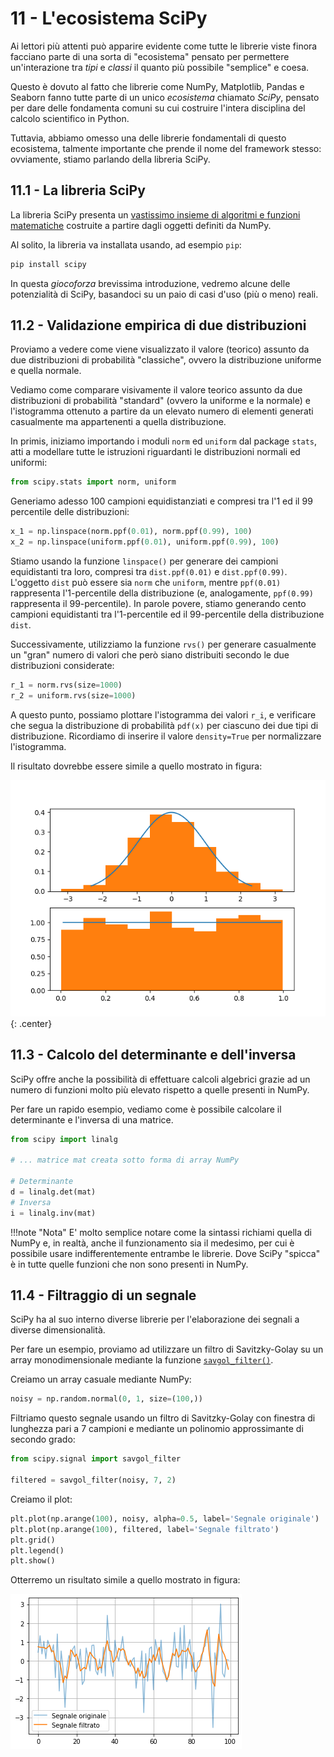 # 11 - L'ecosistema SciPy

Ai lettori più attenti può apparire evidente come tutte le librerie viste finora facciano parte di una sorta di "ecosistema" pensato per permettere un'interazione tra *tipi* e *classi* il quanto più possibile "semplice" e coesa.

Questo è dovuto al fatto che librerie come NumPy, Matplotlib, Pandas e Seaborn fanno tutte parte di un unico *ecosistema* chiamato *SciPy*, pensato per dare delle fondamenta comuni su cui costruire l'intera disciplina del calcolo scientifico in Python.

Tuttavia, abbiamo omesso una delle librerie fondamentali di questo ecosistema, talmente importante che prende il nome del framework stesso: ovviamente, stiamo parlando della libreria SciPy.

## 11.1 - La libreria SciPy

La libreria SciPy presenta un [vastissimo insieme di algoritmi e funzioni matematiche](https://docs.scipy.org/doc/scipy/reference/) costruite a partire dagli oggetti definiti da NumPy.

Al solito, la libreria va installata usando, ad esempio `pip`:

```sh
pip install scipy
```

In questa *giocoforza* brevissima introduzione, vedremo alcune delle potenzialità di SciPy, basandoci su un paio di casi d'uso (più o meno) reali.

## 11.2 - Validazione empirica di due distribuzioni

Proviamo a vedere come viene visualizzato il valore (teorico) assunto da due distribuzioni di probabilità "classiche", ovvero la distribuzione uniforme e quella normale.

Vediamo come comparare visivamente il valore teorico assunto da due distribuzioni di probabilità "standard" (ovvero la uniforme e la normale) e l'istogramma ottenuto a partire da un elevato numero di elementi generati casualmente ma appartenenti a quella distribuzione.

In primis, iniziamo importando i moduli `norm` ed `uniform` dal package `stats`, atti a modellare tutte le istruzioni riguardanti le distribuzioni normali ed uniformi:

```py
from scipy.stats import norm, uniform
```

Generiamo adesso 100 campioni equidistanziati e compresi tra l'1 ed il 99 percentile delle distribuzioni:

```py
x_1 = np.linspace(norm.ppf(0.01), norm.ppf(0.99), 100)
x_2 = np.linspace(uniform.ppf(0.01), uniform.ppf(0.99), 100)
```

Stiamo usando la funzione `linspace()` per generare dei campioni equidistanti
tra loro, compresi tra `dist.ppf(0.01)` e `dist.ppf(0.99)`. L'oggetto `dist`
può essere sia `norm` che `uniform`, mentre `ppf(0.01)` rappresenta
l'1-percentile della distribuzione (e, analogamente, `ppf(0.99)` rappresenta il
99-percentile). In parole povere, stiamo generando cento campioni equidistanti
tra l'1-percentile ed il 99-percentile della distribuzione `dist`.

Successivamente, utilizziamo la funzione `rvs()` per generare casualmente un "gran" numero di valori che però siano distribuiti secondo le due distribuzioni considerate:

```py
r_1 = norm.rvs(size=1000)
r_2 = uniform.rvs(size=1000)
```

A questo punto, possiamo plottare l'istogramma dei valori `r_i`, e verificare che segua la distribuzione di probabilità `pdf(x)` per ciascuno dei due tipi di distribuzione. Ricordiamo di inserire il valore `density=True` per normalizzare l'istogramma.

Il risultato dovrebbe essere simile a quello mostrato in figura:

![pdf](./images/pdfs.png){: .center}

## 11.3 - Calcolo del determinante e dell'inversa

SciPy offre anche la possibilità di effettuare calcoli algebrici grazie ad un numero di funzioni molto più elevato rispetto a quelle presenti in NumPy.

Per fare un rapido esempio, vediamo come è possibile calcolare il determinante e l'inversa di una matrice.

```py
from scipy import linalg

# ... matrice mat creata sotto forma di array NumPy

# Determinante
d = linalg.det(mat)
# Inversa
i = linalg.inv(mat)
```

!!!note "Nota"
	E' molto semplice notare come la sintassi richiami quella di NumPy e, in realtà, anche il funzionamento sia il medesimo, per cui è possibile usare indifferentemente entrambe le librerie. Dove SciPy "spicca" è in tutte quelle funzioni che non sono presenti in NumPy.

## 11.4 - Filtraggio di un segnale

SciPy ha al suo interno diverse librerie per l'elaborazione dei segnali a diverse dimensionalità.

Per fare un esempio, proviamo ad utilizzare un filtro di Savitzky-Golay su un array monodimensionale mediante la funzione [`savgol_filter()`](https://docs.scipy.org/doc/scipy/reference/generated/scipy.signal.savgol_filter.html).

Creiamo un array casuale mediante NumPy:

```py
noisy = np.random.normal(0, 1, size=(100,))
```

Filtriamo questo segnale usando un filtro di Savitzky-Golay con finestra di lunghezza pari a 7 campioni e mediante un polinomio approssimante di secondo grado:

```py
from scipy.signal import savgol_filter

filtered = savgol_filter(noisy, 7, 2)
```

Creiamo il plot:

```python
plt.plot(np.arange(100), noisy, alpha=0.5, label='Segnale originale')
plt.plot(np.arange(100), filtered, label='Segnale filtrato')
plt.grid()
plt.legend()
plt.show()
```

Otterremo un risultato simile a quello mostrato in figura:

![savgol_filter](./images/savgol.png)
